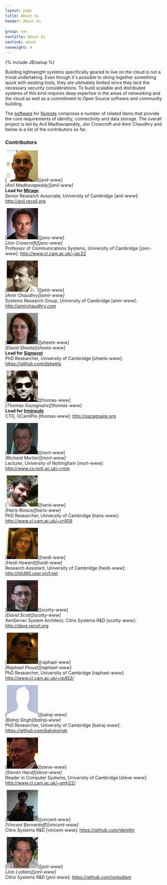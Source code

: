 ```yaml
---
layout: page
title: About Us
header: About Us

group: nav
navtitle: About Us
navlink: about
navweight: 4
---
```

{% include JB/setup %}

Building lightweight systems specifically geared to live on the cloud is not 
a trivial undertaking.  Even though it's possible to string together 
something quick with existing tools, they are ultimately limited since they 
lack the necessary security considerations.  To build scalable and 
distributed systems of this kind requires deep expertise in the areas of 
networking and the cloud as well as a commitment to Open Source software and community building.

The [software](../software) for [Nymote]({{site.production_url}}) comprises 
a number of related items that provide the core requirements of identity, 
connectivity and data storage.  The overall project is led by Anil 
Madhavapeddy, Jon Crowcroft and Amir Chaudhry and below is a list of the 
contributors so far.

<!-- Those are the people who understand what is practicable and how to sensibly construct, test and deploy such products. -->

### Contributors

[![Anil](/images/mugshots/anil.jpg)][anil-www]  
*[Anil Madhavapeddy][anil-www]*  
**Lead for [Mirage](/software/mirage)**  
Senior Research Associate, University of Cambridge
[anil-www]: http://anil.recoil.org

[![Jon](/images/mugshots/jonc.gif)][jonc-www]  
*[Jon Crowcroft][jonc-www]*  
Professor of Communications Systems, University of Cambridge
[jonc-www]: http://www.cl.cam.ac.uk/~jac22

[![Amir](/images/mugshots/amir.jpg)][amir-www]  
*[Amir Chaudhry][amir-www]*  
Systems Research Group, University of Cambridge
[amir-www]: http://amirchaudhry.com

[![David](/images/mugshots/sheets.png)][sheets-www]  
*[David Sheets][sheets-www]*  
**Lead for [Signpost](/software/signpost)**  
PhD Researcher, University of Cambridge
[sheets-www]: https://github.com/dsheets

[![Thomas](/images/mugshots/tg.png)][thomas-www]  
*[Thomas Gazagnaire][thomas-www]*  
**Lead for [Irminsule](/software/irminsule)**  
CTO, OCamlPro
[thomas-www]: http://gazagnaire.org

[![mort](/images/mugshots/mort.png)][mort-www]  
*[Richard Mortier][mort-www]*  
Lecturer, University of Nottingham
[mort-www]: http://www.cs.nott.ac.uk/~rmm

[![haris](/images/mugshots/haris.jpg)][haris-www]  
*[Haris Rotsos][haris-www]*  
PhD Researcher, University of Cambridge
[haris-www]: http://www.cl.cam.ac.uk/~cr409

[![heidi](/images/mugshots/heidi.jpg)][heidi-www]  
*[Heidi Howard][heidi-www]*  
Research Assistant, University of Cambridge
[heidi-www]: http://hh360.user.srcf.net

[![David](/images/mugshots/djs.jpg)][scotty-www]  
*[David Scott][scotty-www]*  
XenServer System Architect, Citrix Systems R&D
[scotty-www]: http://dave.recoil.org

[![Raphael](/images/mugshots/raphael.jpg)][raphael-www]  
*[Raphael Proust][raphael-www]*  
PhD Researcher, University of Cambridge
[raphael-www]: http://www.cl.cam.ac.uk/~rp452/

[![Balraj](/images/mugshots/default.jpg)][balraj-www]  
*[Balraj Singh][balraj-www]*  
PhD Researcher, University of Cambridge
[balraj-www]: https://github.com/balrajsingh

[![Steve](/images/mugshots/smh.jpg)][steve-www]  
*[Steven Hand][steve-www]*  
Reader in Computer Systems, University of Cambridge
[steve-www]: http://www.cl.cam.ac.uk/~smh22/

[![Vincent](/images/mugshots/vb.jpg)][vincent-www]  
*[Vincent Bernardoff][vincent-www]*  
Citrix Systems R&D
[vincent-www]: https://github.com/vbmithr

[![Vincent](/images/mugshots/jludlam.jpg)][jonl-www]  
*[Jon Ludlam][jonl-www]*  
Citrix Systems R&D
[jonl-www]: https://github.com/jonludlam


<!--
## Approach

Lorem ipsum dolor sit amet, consectetur adipisicing elit, sed do eiusmod tempor incididunt ut labore et dolore magna aliqua. Ut enim ad minim veniam, quis nostrud exercitation ullamco laboris nisi ut aliquip ex ea commodo consequat. Duis aute irure dolor in reprehenderit in voluptate velit esse cillum dolore eu fugiat nulla pariatur. Excepteur sint occaecat cupidatat non proident, sunt in culpa qui officia deserunt mollit anim id est laborum
-->

<!--- #### credits

- Jekyll-bootstrap
- GitHub Pages
- Bootswatch theme

-->